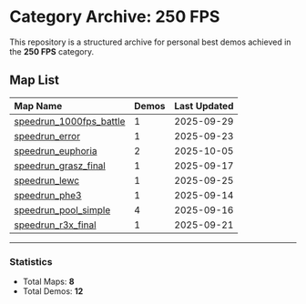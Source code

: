 # Category Archive: 250 FPS

This repository is a structured archive for personal best demos achieved in the **250 FPS** category.

## Map List

| Map Name | Demos | Last Updated |
| :--- | :---- | :--- |
| [speedrun_1000fps_battle](./speedrun_1000fps_battle) | 1 | 2025-09-29 |
| [speedrun_error](./speedrun_error) | 1 | 2025-09-23 |
| [speedrun_euphoria](./speedrun_euphoria) | 2 | 2025-10-05 |
| [speedrun_grasz_final](./speedrun_grasz_final) | 1 | 2025-09-17 |
| [speedrun_lewc](./speedrun_lewc) | 1 | 2025-09-25 |
| [speedrun_phe3](./speedrun_phe3) | 1 | 2025-09-14 |
| [speedrun_pool_simple](./speedrun_pool_simple) | 4 | 2025-09-16 |
| [speedrun_r3x_final](./speedrun_r3x_final) | 1 | 2025-09-21 |

---

### Statistics
- Total Maps: **8**
- Total Demos: **12**